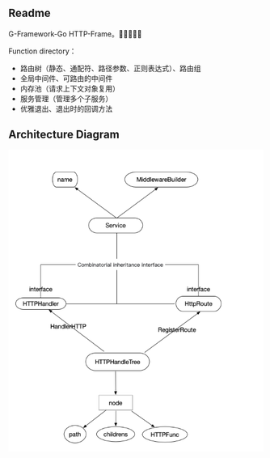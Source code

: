 ## Readme

G-Framework-Go HTTP-Frame。🚀🚀🚀🚀🚀

Function directory：
- 路由树（静态、通配符、路径参数、正则表达式）、路由组
- 全局中间件、可路由的中间件
- 内存池（请求上下文对象复用）
- 服务管理（管理多个子服务）
- 优雅退出、退出时的回调方法

## Architecture Diagram
![img_1.png](img_1.png)